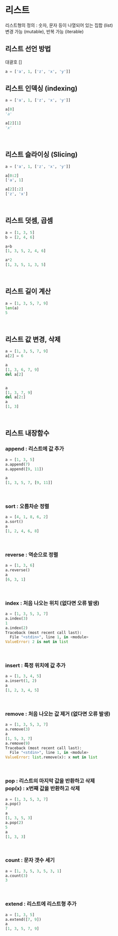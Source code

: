 # 리스트
리스트형의 정의 : 숫자, 문자 등이 나열되어 있는 집합 (list)
<br>
변경 가능 (mutable), 반복 가능 (iterable)
<br>

## 리스트 선언 방법
대괄호 []
```python
a = ['a', 1, ['z', 'x', 'y']]
 ```

## 리스트 인덱싱 (indexing)
```python
a = ['a', 1, ['z', 'x', 'y']]

a[0]
'a'

a[2][1]
'x'
```
<br>

## 리스트 슬라이싱 (Slicing)
```python
a = ['a', 1, ['z', 'x', 'y']]

a[0:2]
['a', 1]

a[2][:2]
['z', 'x']
```
<br>

## 리스트 덧셈, 곱셈
```python
a = [1, 3, 5]
b = [2, 4, 6]

a+b
[1, 3, 5, 2, 4, 6]

a*2
[1, 3, 5, 1, 3, 5]
```
<br>

## 리스트 길이 계산
```python
a = [1, 3, 5, 7, 9]
len(a)
5
```
<br>

## 리스트 값 변경, 삭제
```python
a = [1, 3, 5, 7, 9]
a[2] = 6

a
[1, 3, 6, 7, 9]
del a[2]


a
[1, 3, 7, 9]
del a[2:]
a
[1, 3]
```
<br>

## 리스트 내장함수

### append : 리스트에 값 추가
```python
a = [1, 3, 5]
a.append(7)
a.append([9, 11])

a
[1, 3, 5, 7, [9, 11]]
```
<br>

### sort : 오름차순 정렬
```python
a = [4, 1, 8, 6, 2]
a.sort()
a
[1, 2, 4, 6, 8]
```
<br>

### reverse : 역순으로 정렬
```python
a = [1, 3, 6]
a.reverse()
a
[6, 3, 1]
```
<br>

### index : 처음 나오는 위치 (없다면 오류 발생)
```python
a = [1, 3, 5, 3, 7]
a.index(3)
1
a.index(2)
Traceback (most recent call last):
  File "<stdin>", line 1, in <module>
ValueError: 2 is not in list
```
<br>

### insert : 특정 위치에 값 추가
```python
a = [1, 3, 4, 5]
a.insert(1, 2)
a
[1, 2, 3, 4, 5]
```
<br>

### remove : 처음 나오는 값 제거 (없다면 오류 발생)
```python
a = [1, 3, 5, 3, 7]
a.remove(3)
a
[1, 5, 3, 7]
a.remove(9)
Traceback (most recent call last):
  File "<stdin>", line 1, in <module>
ValueError: list.remove(x): x not in list
```
<br>

### pop : 리스트의 마지막 값을 반환하고 삭제 <br>pop(x) : x번째 값을 반환하고 삭제
```python
a = [1, 3, 5, 3, 7]
a.pop()
7
a
[1, 3, 5, 3]
a.pop(2)
5
a
[1, 3, 3]
```
<br>

### count : 문자 갯수 세기
```python
a = [1, 3, 5, 3, 5, 3, 1]
a.count(3)
3
```
<br>

### extend : 리스트에 리스트형 추가
```python
a = [1, 3, 5]
a.extend([7, 9])
a
[1, 3, 5, 7, 9]
```
<br>
